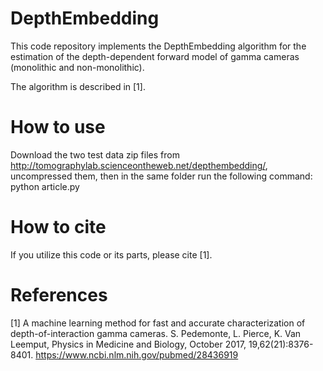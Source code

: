 # DepthEmbedding

This code repository implements the DepthEmbedding algorithm for the estimation of the depth-dependent forward model of gamma cameras (monolithic and non-monolithic). 

The algorithm is described in [1]. 


# How to use

Download the two test data zip files from http://tomographylab.scienceontheweb.net/depthembedding/, uncompressed them, then in the same folder run the 
following command:  
python article.py 


# How to cite

If you utilize this code or its parts, please cite [1]. 


# References

[1] A machine learning method for fast and accurate characterization of depth-of-interaction gamma cameras. S. Pedemonte, L. Pierce, K. Van Leemput, Physics in Medicine and Biology, October 2017, 19,62(21):8376-8401. https://www.ncbi.nlm.nih.gov/pubmed/28436919
